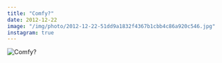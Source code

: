 ```yaml
---
title: "Comfy?"
date: 2012-12-22
image: "/img/photo/2012-12-22-51dd9a1832f4367b1cbb4c86a920c546.jpg"
instagram: true
---
```


![Comfy?](/img/photo/2012-12-22-51dd9a1832f4367b1cbb4c86a920c546.jpg)
